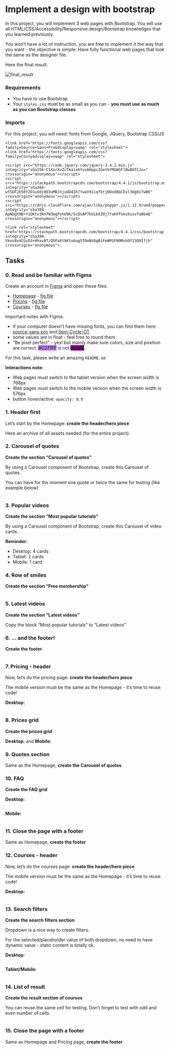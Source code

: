 # Implement a design with bootstrap

 <div class="panel panel-default" id="project-description">
  <div class="panel-body">
    <p>In this project, you will implement 3 web pages with Bootstrap.
You will use all HTML/CSS/Accessibility/Responsive design/Bootstrap knowledges that you learned previously. </p>

<p>You won&rsquo;t have a lot of instruction, you are free to implement it the way that you want - the objective is simple: Have fully functional web pages that look the same as the designer file.</p>

<p>Here the final result:</p>

<img src="/images/final_result.png" alt="final_result">

<h3>Requirements</h3>

<ul>
<li>You have to use Bootstrap</li>
<li>Your <code>styles.css</code> must be as small as you can - <strong>you must use as much as you can Bootstrap classes</strong></li>
</ul>

<h3>Imports</h3>

<p>For this project, you will need: fonts from Google, JQuery, Bootstrap CSS/JS</p>

<pre><code>&lt;link href=&quot;https://fonts.googleapis.com/css?family=Source+Sans+Pro&amp;display=swap&quot; rel=&quot;stylesheet&quot;&gt;
&lt;link href=&quot;https://fonts.googleapis.com/css?family=Coiny&amp;display=swap&quot; rel=&quot;stylesheet&quot;&gt;

&lt;script src=&quot;https://code.jquery.com/jquery-3.4.1.min.js&quot; integrity=&quot;sha256-CSXorXvZcTkaix6Yvo6HppcZGetbYMGWSFlBw8HfCJo=&quot; crossorigin=&quot;anonymous&quot;&gt;&lt;/script&gt;
&lt;script src=&quot;https://stackpath.bootstrapcdn.com/bootstrap/4.4.1/js/bootstrap.min.js&quot; integrity=&quot;sha384-wfSDF2E50Y2D1uUdj0O3uMBJnjuUD4Ih7YwaYd1iqfktj0Uod8GCExl3Og8ifwB6&quot; crossorigin=&quot;anonymous&quot;&gt;&lt;/script&gt;
&lt;script src=&quot;https://cdnjs.cloudflare.com/ajax/libs/popper.js/1.12.9/umd/popper.min.js&quot; integrity=&quot;sha384-ApNbgh9B+Y1QKtv3Rn7W3mgPxhU9K/ScQsAP7hUibX39j7fakFPskvXusvfa0b4Q&quot; crossorigin=&quot;anonymous&quot;&gt;&lt;/script&gt;

&lt;link rel=&quot;stylesheet&quot; href=&quot;https://stackpath.bootstrapcdn.com/bootstrap/4.4.1/css/bootstrap.min.css&quot; integrity=&quot;sha384-Vkoo8x4CGsO3+Hhxv8T/Q5PaXtkKtu6ug5TOeNV6gBiFeWPGFN9MuhOf23Q9Ifjh&quot; crossorigin=&quot;anonymous&quot;&gt;
</code></pre>

  </div>
</div>

<h2 class="gap">Tasks</h2>

 <div data-role="task21834" data-position="1" id="task-num-0">
<div class="panel panel-default task-card " id="task-21834">

<span id="user_id" data-id="6138"></span>

  <div class="panel-heading panel-heading-actions">
    <h3 class="panel-title">
      0. Read and be familiar with Figma
    </h3>
  </div>

  <div class="panel-body">
   <span id="user_id" data-id="6138"></span>

  <!-- Progress vs Score -->

  <!-- Task Body -->
  <p>Create an account in <a href="/rltoken/aEsDc4cctiiefbn0cUHL_w" title="Figma" target="_blank">Figma</a> and open these files:</p>

<ul>
<li><a href="https://www.figma.com/file/hcxMqRWjdj06jHycRkbzOf/Homepage?node-id=0%3A1&mode=dev" title="Homepage" target="_blank">Homepage</a> - <a href="/rltoken/l7gkLvQ1xtYRyB_On5lZ4Q" title="fig file" target="_blank">fig file</a></li>
<li><a href="https://www.figma.com/file/QQmdkH49hKJuJ6244fBXzH/Pricing?node-id=0%3A1&mode=dev" title="Pricing" target="_blank">Pricing</a> - <a href="/rltoken/AmHckHk6xFUsEfJuFX4nlg" title="fig file" target="_blank">fig file</a></li>
<li><a href="https://www.figma.com/file/zKRy0vMRBjwHaKBn1WnavS/Courses?node-id=0%3A1&mode=dev" title="Courses" target="_blank">Courses</a> - <a href="/rltoken/l_Rsundvjk5rM-BXNA0TsA" title="fig file" target="_blank">fig file</a></li>
</ul>

<p>Important notes with Figma:</p>

<ul>
<li>if your computer doesn&rsquo;t have missing fonts, you can find them here: <a href="/rltoken/9F3mwOUNRwvDaAGvVBz4bQ" title="source-sans-pro" target="_blank">source-sans-pro</a> and <a href="/rltoken/YeAikOzhs1ruyALBYZ911A" title="Spin-Cycle-OT" target="_blank">Spin-Cycle-OT</a></li>
<li>some values are in float - feel free to round them</li>
<li>&ldquo;Be pixel perfect&rdquo; - yes! but mainly make sure colors, size and position are correct. <span style="background-color: #C271FF">#C271FF</span> is not <span style="background-color: purple">purple</span>.</li>
</ul>

<p>For this task, please write an amazing <code>README.md</code></p>

<p><strong>Interactions note:</strong></p>

<ul>
<li>Web pages must switch to the tablet version when the screen width is 768px</li>
<li>Web pages must switch to the mobile version when the screen width is 576px</li>
<li>button hover/active: <code>opacity: 0.9</code></li>
</ul>

  </div>

<div class="panel-heading panel-heading-actions">
    <h3 class="panel-title">
      1. Header first
    </h3>

  </div>

  <div class="panel-body">
    <span id="user_id" data-id="6138"></span>

 <!-- Progress vs Score -->

 <!-- Task Body -->
<p>Let&rsquo;s start by the Homepage: <strong>create the header/hero piece</strong></p>

<p>Here an archive of all assets needed (for the entire project):</p>

<div class="panel-heading panel-heading-actions">
    <h3 class="panel-title">
      2. Carousel of quotes
    </h3>
  </div>

  <div class="panel-body">
    <span id="user_id" data-id="6138"></span>

 <!-- Progress vs Score -->

<!-- Task Body -->
<p><strong>Create the section &ldquo;Carousel of quotes&rdquo;</strong></p>

<p>By using a Carousel component of Bootstrap, create this Carousel of quotes. </p>

<p>You can have for the moment one quote or twice the same for testing (like example below)</p>

<p><img src="https://s3.eu-west-3.amazonaws.com/hbtn.intranet/uploads/medias/2020/3/8455560f9ac188658195.gif?X-Amz-Algorithm=AWS4-HMAC-SHA256&X-Amz-Credential=AKIA4MYA5JM5DUTZGMZG%2F20231104%2Feu-west-3%2Fs3%2Faws4_request&X-Amz-Date=20231104T000538Z&X-Amz-Expires=86400&X-Amz-SignedHeaders=host&X-Amz-Signature=258ab7c711ed8781b3fe0bf330466cf497337e3c51fcac4e7b4ab353e766ecbc" alt="" loading='lazy' style="" /></p>

</div>

<div class="panel-heading panel-heading-actions">
    <h3 class="panel-title">
      3. Popular videos
    </h3>
  </div>

  <div class="panel-body">
    <span id="user_id" data-id="6138"></span>

   <!-- Progress vs Score -->

   <!-- Task Body -->
   <p><strong>Create the section &ldquo;Most popular tutorials&rdquo;</strong></p>

<p>By using a Carousel component of Bootstrap, create this Carousel of video cards. </p>

<p><strong>Reminder:</strong></p>

<ul>
<li>Desktop: 4 cards</li>
<li>Tablet: 2 cards</li>
<li>Mobile: 1 card</li>
</ul>

<div class="panel-heading panel-heading-actions">
    <h3 class="panel-title">
      4. Row of smiles
    </h3>
  </div>

  <div class="panel-body">
    <span id="user_id" data-id="6138"></span>

   <!-- Progress vs Score -->

   <!-- Task Body -->
   <p><strong>Create the section &ldquo;Free membership&rdquo;</strong></p>

<p><img src="https://s3.eu-west-3.amazonaws.com/hbtn.intranet/uploads/medias/2020/3/970efd54768b693bbfac.png?X-Amz-Algorithm=AWS4-HMAC-SHA256&X-Amz-Credential=AKIA4MYA5JM5DUTZGMZG%2F20231104%2Feu-west-3%2Fs3%2Faws4_request&X-Amz-Date=20231104T000538Z&X-Amz-Expires=86400&X-Amz-SignedHeaders=host&X-Amz-Signature=845096022582c9b58aec9d4cca696cdb5f879191080bf9bf19d968af2bae3a3d" alt="" loading='lazy' style="" /></p>

  </div>

<div class="panel-heading panel-heading-actions">
    <h3 class="panel-title">
      5. Latest videos
    </h3>
  </div>

  <div class="panel-body">
    <span id="user_id" data-id="6138"></span>

   <!-- Progress vs Score -->

   <!-- Task Body -->
   <p><strong>Create the section &ldquo;Latest videos&rdquo;</strong></p>

<p>Copy the block &ldquo;Most popular tutorials&rdquo; to &ldquo;Latest videos&rdquo;</p>

  </div>

<div class="panel-heading panel-heading-actions">
    <h3 class="panel-title">
      6. ... and the footer!
    </h3>
  </div>

  <div class="panel-body">
    <span id="user_id" data-id="6138"></span>

<!-- Progress vs Score -->

 <!-- Task Body -->
   <p><strong>Create the footer</strong></p>

<p><img src="https://s3.eu-west-3.amazonaws.com/hbtn.intranet/uploads/medias/2020/3/739d7cc60098e7ff8f25.png?X-Amz-Algorithm=AWS4-HMAC-SHA256&X-Amz-Credential=AKIA4MYA5JM5DUTZGMZG%2F20231104%2Feu-west-3%2Fs3%2Faws4_request&X-Amz-Date=20231104T000538Z&X-Amz-Expires=86400&X-Amz-SignedHeaders=host&X-Amz-Signature=ac8e98082a8d10bab94469347c8c1e90f1762a654066b4a3a469570e94368026" alt="" loading='lazy' style="" /></p>
</div>

<div class="panel-heading panel-heading-actions">
    <h3 class="panel-title">
      7. Pricing - header
    </h3>
  </div>

  <div class="panel-body">
    <span id="user_id" data-id="6138"></span>

 <!-- Progress vs Score -->
<!-- Task Body -->
<p>Now, let&rsquo;s do the pricing page: <strong>create the header/hero piece</strong></p>

<p>The mobile version must be the same as the Homepage - it&rsquo;s time to reuse code!</p>

<p><strong>Desktop:</strong></p>

<p><img src="https://s3.eu-west-3.amazonaws.com/hbtn.intranet/uploads/medias/2020/3/ccd30a4d80a990b96740.png?X-Amz-Algorithm=AWS4-HMAC-SHA256&X-Amz-Credential=AKIA4MYA5JM5DUTZGMZG%2F20231104%2Feu-west-3%2Fs3%2Faws4_request&X-Amz-Date=20231104T000538Z&X-Amz-Expires=86400&X-Amz-SignedHeaders=host&X-Amz-Signature=26cecf44e818445618a2f8400fe37b55ea62337b2109a5441d16d72dcf057198" alt="" loading='lazy' style="" /></p>
</div>

<div class="panel-heading panel-heading-actions">
    <h3 class="panel-title">
      8. Prices grid
    </h3>
  </div>

  <div class="panel-body">
    <span id="user_id" data-id="6138"></span>

   <!-- Progress vs Score -->

   <!-- Task Body -->
   <p><strong>Create the prices grid</strong></p>

<p><strong>Desktop:</strong> and <strong>Mobile:</strong></p>

</div>

<div class="panel-heading panel-heading-actions">
    <h3 class="panel-title">
      9. Quotes section
    </h3>
  </div>

  <div class="panel-body">
    <span id="user_id" data-id="6138"></span>

   <!-- Progress vs Score -->

   <!-- Task Body -->
   <p>Same as the Homepage, <strong>create the Carousel of quotes</strong></p>
  </div>

 <div class="panel-heading panel-heading-actions">
    <h3 class="panel-title">
      10. FAQ
    </h3>
  </div>

  <div class="panel-body">
    <span id="user_id" data-id="6138"></span>

   <!-- Progress vs Score -->

   <!-- Task Body -->
   <p><strong>Create the FAQ grid</strong></p>

<p><strong>Desktop:</strong></p>

<p><img src="https://s3.eu-west-3.amazonaws.com/hbtn.intranet/uploads/medias/2020/3/db8f90e37593a29c1ab6.png?X-Amz-Algorithm=AWS4-HMAC-SHA256&X-Amz-Credential=AKIA4MYA5JM5DUTZGMZG%2F20231104%2Feu-west-3%2Fs3%2Faws4_request&X-Amz-Date=20231104T000538Z&X-Amz-Expires=86400&X-Amz-SignedHeaders=host&X-Amz-Signature=5e388647a9d21158092ffa3e984e0e21a3b0e99cfd082dfc692772f71bf0ab67" alt="" loading='lazy' style="" /></p>

<p><strong>Mobile:</strong></p>

<p><img src="https://s3.eu-west-3.amazonaws.com/hbtn.intranet/uploads/medias/2020/3/eaeb117d40690a451c7b.png?X-Amz-Algorithm=AWS4-HMAC-SHA256&X-Amz-Credential=AKIA4MYA5JM5DUTZGMZG%2F20231104%2Feu-west-3%2Fs3%2Faws4_request&X-Amz-Date=20231104T000538Z&X-Amz-Expires=86400&X-Amz-SignedHeaders=host&X-Amz-Signature=6f1b4ae396c38438e96e261430d12750b34d99cb544a753969d9aac0a53e8a11" alt="" loading='lazy' style="" /></p>

  </div>

<div class="panel-heading panel-heading-actions">
    <h3 class="panel-title">
      11. Close the page with a footer
    </h3>
  </div>

  <div class="panel-body">
    <span id="user_id" data-id="6138"></span>

<!-- Progress vs Score -->

<!-- Task Body -->
  <p>Same as Homepage, <strong>create the footer</strong></p>
  </div>

<div class="panel-heading panel-heading-actions">
    <h3 class="panel-title">
      12. Courses - header
    </h3>
  </div>

  <div class="panel-body">
    <span id="user_id" data-id="6138"></span>

   <!-- Progress vs Score -->

   <!-- Task Body -->
   <p>Now, let&rsquo;s do the courses page: <strong>create the header/hero piece</strong></p>

<p>The mobile version must be the same as the Homepage - it&rsquo;s time to reuse code!</p>

<p><strong>Desktop:</strong></p>

<p><img src="https://s3.eu-west-3.amazonaws.com/hbtn.intranet/uploads/medias/2020/3/a5ba265af5dd643ad942.png?X-Amz-Algorithm=AWS4-HMAC-SHA256&X-Amz-Credential=AKIA4MYA5JM5DUTZGMZG%2F20231104%2Feu-west-3%2Fs3%2Faws4_request&X-Amz-Date=20231104T000538Z&X-Amz-Expires=86400&X-Amz-SignedHeaders=host&X-Amz-Signature=4f011cb946349c86fa0b03e78fba30c00193536a7d64e0bfc676054dede6563c" alt="" loading='lazy' style="" /></p>

  </div>

<div class="panel-heading panel-heading-actions">
    <h3 class="panel-title">
      13. Search filters
    </h3>
  </div>

  <div class="panel-body">
    <span id="user_id" data-id="6138"></span>

   <!-- Progress vs Score -->

   <!-- Task Body -->
   <p><strong>Create the search filters section</strong></p>

<p>Dropdown is a nice way to create filters.</p>

<p>For the selected/placeholder value of both dropdown, no need to have dynamic value - static content is totally ok.</p>

<p><strong>Desktop:</strong></p>

<p><img src="https://s3.eu-west-3.amazonaws.com/hbtn.intranet/uploads/medias/2020/3/98c0564e59ec5620990e.gif?X-Amz-Algorithm=AWS4-HMAC-SHA256&X-Amz-Credential=AKIA4MYA5JM5DUTZGMZG%2F20231104%2Feu-west-3%2Fs3%2Faws4_request&X-Amz-Date=20231104T000538Z&X-Amz-Expires=86400&X-Amz-SignedHeaders=host&X-Amz-Signature=f8ecec2a1a75bf3554e46e02401e18cdae70afdaa67a37fafebbb8a760064027" alt="" loading='lazy' style="" /></p>

<p><strong>Tablet/Mobile:</strong></p>

<p><img src="https://s3.eu-west-3.amazonaws.com/hbtn.intranet/uploads/medias/2020/3/3627550eccca7958d390.gif?X-Amz-Algorithm=AWS4-HMAC-SHA256&X-Amz-Credential=AKIA4MYA5JM5DUTZGMZG%2F20231104%2Feu-west-3%2Fs3%2Faws4_request&X-Amz-Date=20231104T000538Z&X-Amz-Expires=86400&X-Amz-SignedHeaders=host&X-Amz-Signature=812a03e6233b09885c87608a72d5575540ac69014764029e44307305a6d5d1c7" alt="" loading='lazy' style="" /></p>
  </div>

<div class="panel-heading panel-heading-actions">
    <h3 class="panel-title">
      14. List of result
    </h3>
  </div>

  <div class="panel-body">
    <span id="user_id" data-id="6138"></span>

   <!-- Progress vs Score -->

   <!-- Task Body -->
   <p><strong>Create the result section of courses</strong></p>

<p>You can reuse the same cell for testing. 
Don&rsquo;t forget to test with odd and even number of cells.</p>

<p><img src="https://s3.eu-west-3.amazonaws.com/hbtn.intranet/uploads/medias/2020/3/76b2074f3f6bbd25cdb9.gif?X-Amz-Algorithm=AWS4-HMAC-SHA256&X-Amz-Credential=AKIA4MYA5JM5DUTZGMZG%2F20231104%2Feu-west-3%2Fs3%2Faws4_request&X-Amz-Date=20231104T000538Z&X-Amz-Expires=86400&X-Amz-SignedHeaders=host&X-Amz-Signature=27f3610dac58ec4a3274e5ac369c0240b579d2a073c57fada5440b70305f479f" alt="" loading='lazy' style="" /></p>
  </div>

<div class="panel-heading panel-heading-actions">
    <h3 class="panel-title">
      15. Close the page with a footer
    </h3>
  </div>

  <div class="panel-body">
    <span id="user_id" data-id="6138"></span>

   <!-- Progress vs Score -->

   <!-- Task Body -->
   <p>Same as Homepage and Pricing page, <strong>create the footer</strong></p>
  </div>
